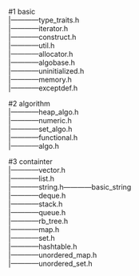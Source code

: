 #1 basic  
|————type_traits.h  
|————iterator.h  
|————construct.h  
|————util.h  
|————allocator.h  
|————algobase.h  
|————uninitialized.h  
|————memory.h  
|————exceptdef.h  

#2 algorithm  
|————heap_algo.h  
|————numeric.h  
|————set_algo.h  
|————functional.h  
|————algo.h  

#3 containter  
|————vector.h  
|————list.h  
|————string.h————basic_string  
|————deque.h  
|————stack.h  
|————queue.h  
|————rb_tree.h  
|————map.h  
|————set.h  
|————hashtable.h  
|————unordered_map.h   
|————unordered_set.h  